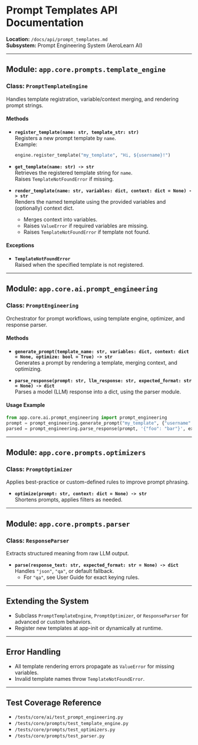 # Prompt Templates API Documentation

**Location:** `/docs/api/prompt_templates.md`  
**Subsystem:** Prompt Engineering System (AeroLearn AI)

---

## Module: `app.core.prompts.template_engine`

### Class: `PromptTemplateEngine`

Handles template registration, variable/context merging, and rendering prompt strings.

#### Methods

- **`register_template(name: str, template_str: str)`**  
  Registers a new prompt template by `name`.  
  Example:
  ```python
  engine.register_template("my_template", "Hi, ${username}!")
  ```

- **`get_template(name: str) -> str`**  
  Retrieves the registered template string for `name`.  
  Raises `TemplateNotFoundError` if missing.

- **`render_template(name: str, variables: dict, context: dict = None) -> str`**  
  Renders the named template using the provided variables and (optionally) context dict.
  - Merges context into variables.
  - Raises `ValueError` if required variables are missing.
  - Raises `TemplateNotFoundError` if template not found.

#### Exceptions

- **`TemplateNotFoundError`**  
  Raised when the specified template is not registered.

---

## Module: `app.core.ai.prompt_engineering`

### Class: `PromptEngineering`

Orchestrator for prompt workflows, using template engine, optimizer, and response parser.

#### Methods

- **`generate_prompt(template_name: str, variables: dict, context: dict = None, optimize: bool = True) -> str`**  
  Generates a prompt by rendering a template, merging context, and optimizing.

- **`parse_response(prompt: str, llm_response: str, expected_format: str = None) -> dict`**  
  Parses a model (LLM) response into a dict, using the parser module.

#### Usage Example

```python
from app.core.ai.prompt_engineering import prompt_engineering
prompt = prompt_engineering.generate_prompt("my_template", {"username": "Bob"})
parsed = prompt_engineering.parse_response(prompt, '{"foo": "bar"}', expected_format="json")
```

---

## Module: `app.core.prompts.optimizers`

### Class: `PromptOptimizer`

Applies best-practice or custom-defined rules to improve prompt phrasing.

- **`optimize(prompt: str, context: dict = None) -> str`**  
  Shortens prompts, applies filters as needed.

---

## Module: `app.core.prompts.parser`

### Class: `ResponseParser`

Extracts structured meaning from raw LLM output.

- **`parse(response_text: str, expected_format: str = None) -> dict`**  
  Handles `"json"`, `"qa"`, or default fallback.  
  - For `"qa"`, see User Guide for exact keying rules.

---

## Extending the System

- Subclass `PromptTemplateEngine`, `PromptOptimizer`, or `ResponseParser` for advanced or custom behaviors.
- Register new templates at app-init or dynamically at runtime.

---

## Error Handling

- All template rendering errors propagate as `ValueError` for missing variables.
- Invalid template names throw `TemplateNotFoundError`.

---

## Test Coverage Reference

- `/tests/core/ai/test_prompt_engineering.py`
- `/tests/core/prompts/test_template_engine.py`
- `/tests/core/prompts/test_optimizers.py`
- `/tests/core/prompts/test_parser.py`